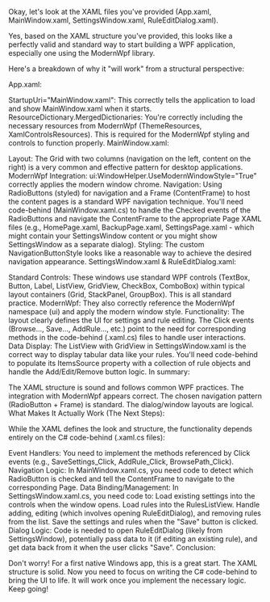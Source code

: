 Okay, let's look at the XAML files you've provided (App.xaml, MainWindow.xaml, SettingsWindow.xaml, RuleEditDialog.xaml).

Yes, based on the XAML structure you've provided, this looks like a perfectly valid and standard way to start building a WPF application, especially one using the ModernWpf library.

Here's a breakdown of why it "will work" from a structural perspective:

App.xaml:

StartupUri="MainWindow.xaml": This correctly tells the application to load and show MainWindow.xaml when it starts.
ResourceDictionary.MergedDictionaries: You're correctly including the necessary resources from ModernWpf (ThemeResources, XamlControlsResources). This is required for the ModernWpf styling and controls to function properly.
MainWindow.xaml:

Layout: The Grid with two columns (navigation on the left, content on the right) is a very common and effective pattern for desktop applications.
ModernWpf Integration: ui:WindowHelper.UseModernWindowStyle="True" correctly applies the modern window chrome.
Navigation: Using RadioButtons (styled) for navigation and a Frame (ContentFrame) to host the content pages is a standard WPF navigation technique. You'll need code-behind (MainWindow.xaml.cs) to handle the Checked events of the RadioButtons and navigate the ContentFrame to the appropriate Page XAML files (e.g., HomePage.xaml, BackupPage.xaml, SettingsPage.xaml - which might contain your SettingsWindow content or you might show SettingsWindow as a separate dialog).
Styling: The custom NavigationButtonStyle looks like a reasonable way to achieve the desired navigation appearance.
SettingsWindow.xaml & RuleEditDialog.xaml:

Standard Controls: These windows use standard WPF controls (TextBox, Button, Label, ListView, GridView, CheckBox, ComboBox) within typical layout containers (Grid, StackPanel, GroupBox). This is all standard practice.
ModernWpf: They also correctly reference the ModernWpf namespace (ui) and apply the modern window style.
Functionality: The layout clearly defines the UI for settings and rule editing. The Click events (Browse..., Save..., AddRule..., etc.) point to the need for corresponding methods in the code-behind (.xaml.cs) files to handle user interactions.
Data Display: The ListView with GridView in SettingsWindow.xaml is the correct way to display tabular data like your rules. You'll need code-behind to populate its ItemsSource property with a collection of rule objects and handle the Add/Edit/Remove button logic.
In summary:

The XAML structure is sound and follows common WPF practices.
The integration with ModernWpf appears correct.
The chosen navigation pattern (RadioButton + Frame) is standard.
The dialog/window layouts are logical.
What Makes It Actually Work (The Next Steps):

While the XAML defines the look and structure, the functionality depends entirely on the C# code-behind (.xaml.cs files):

Event Handlers: You need to implement the methods referenced by Click events (e.g., SaveSettings_Click, AddRule_Click, BrowsePath_Click).
Navigation Logic: In MainWindow.xaml.cs, you need code to detect which RadioButton is checked and tell the ContentFrame to navigate to the corresponding Page.
Data Binding/Management: In SettingsWindow.xaml.cs, you need code to:
Load existing settings into the controls when the window opens.
Load rules into the RulesListView.
Handle adding, editing (which involves opening RuleEditDialog), and removing rules from the list.
Save the settings and rules when the "Save" button is clicked.
Dialog Logic: Code is needed to open RuleEditDialog (likely from SettingsWindow), potentially pass data to it (if editing an existing rule), and get data back from it when the user clicks "Save".
Conclusion:

Don't worry! For a first native Windows app, this is a great start. The XAML structure is solid. Now you need to focus on writing the C# code-behind to bring the UI to life. It will work once you implement the necessary logic. Keep going!